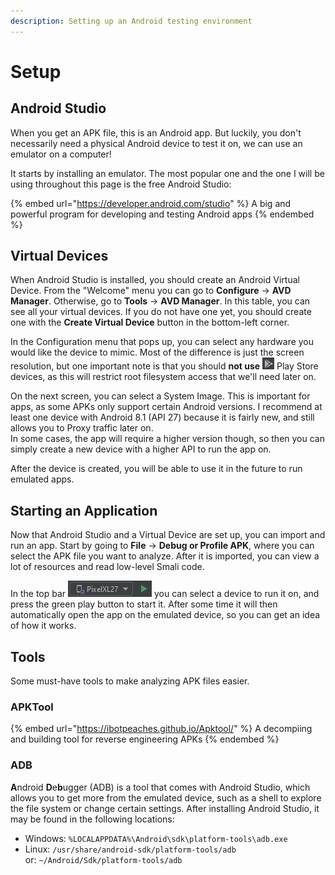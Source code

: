 ```yaml
---
description: Setting up an Android testing environment
---
```


# Setup

## Android Studio

When you get an APK file, this is an Android app. But luckily, you don't necessarily need a physical Android device to test it on, we can use an emulator on a computer!

It starts by installing an emulator. The most popular one and the one I will be using throughout this page is the free Android Studio:

{% embed url="https://developer.android.com/studio" %}
A big and powerful program for developing and testing Android apps
{% endembed %}

## Virtual Devices

When Android Studio is installed, you should create an Android Virtual Device. From the "Welcome" menu you can go to **Configure** -> **AVD Manager**. Otherwise, go to **Tools** -> **AVD Manager**. In this table, you can see all your virtual devices. If you do not have one yet, you should create one with the **Create Virtual Device** button in the bottom-left corner.&#x20;

In the Configuration menu that pops up, you can select any hardware you would like the device to mimic. Most of the difference is just the screen resolution, but one important note is that you should **not use** ![](<../.gitbook/assets/image (1) (4).png>) Play Store devices, as this will restrict root filesystem access that we'll need later on.&#x20;

On the next screen, you can select a System Image. This is important for apps, as some APKs only support certain Android versions. I recommend at least one device with Android 8.1 (API 27) because it is fairly new, and still allows you to Proxy traffic later on. \
In some cases, the app will require a higher version though, so then you can simply create a new device with a higher API to run the app on.&#x20;

After the device is created, you will be able to use it in the future to run emulated apps.&#x20;

## Starting an Application

Now that Android Studio and a Virtual Device are set up, you can import and run an app. Start by going to **File** -> **Debug or Profile APK**, where you can select the APK file you want to analyze. After it is imported, you can view a lot of resources and read low-level Smali code.&#x20;

In the top bar ![](<../.gitbook/assets/image (2) (1) (1) (1) (1) (1).png>) you can select a device to run it on, and press the green play button to start it. After some time it will then automatically open the app on the emulated device, so you can get an idea of how it works.&#x20;

## Tools

Some must-have tools to make analyzing APK files easier.&#x20;

### APKTool

{% embed url="https://ibotpeaches.github.io/Apktool/" %}
A decompiing and building tool for reverse engineering APKs
{% endembed %}

### ADB

**A**ndroid **D**e**b**ugger (ADB) is a tool that comes with Android Studio, which allows you to get more from the emulated device, such as a shell to explore the file system or change certain settings. After installing Android Studio, it may be found in the following locations:

* Windows: `%LOCALAPPDATA%\Android\sdk\platform-tools\adb.exe`
* Linux: `/usr/share/android-sdk/platform-tools/adb`\
  &#x20;   or:   `~/Android/Sdk/platform-tools/adb`
